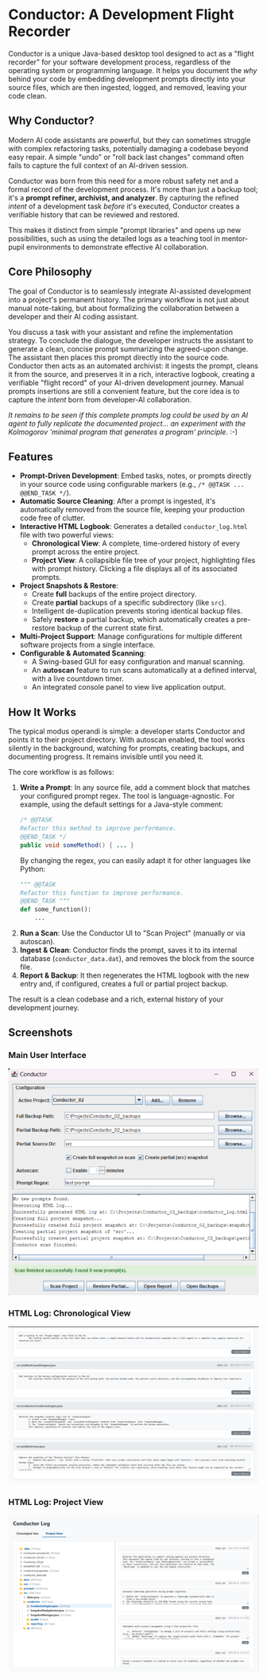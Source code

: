 # Conductor: A Development Flight Recorder

Conductor is a unique Java-based desktop tool designed to act as a "flight recorder" for your software development process, regardless of the operating system or programming language. It helps you document the *why* behind your code by embedding development prompts directly into your source files, which are then ingested, logged, and removed, leaving your code clean.

## Why Conductor?

Modern AI code assistants are powerful, but they can sometimes struggle with complex refactoring tasks, potentially damaging a codebase beyond easy repair. A simple "undo" or "roll back last changes" command often fails to capture the full context of an AI-driven session.

Conductor was born from this need for a more robust safety net and a formal record of the development process. It's more than just a backup tool; it's a **prompt refiner, archivist, and analyzer**. By capturing the refined *intent* of a development task *before* it's executed, Conductor creates a verifiable history that can be reviewed and restored.

This makes it distinct from simple "prompt libraries" and opens up new possibilities, such as using the detailed logs as a teaching tool in mentor-pupil environments to demonstrate effective AI collaboration.

## Core Philosophy

The goal of Conductor is to seamlessly integrate AI-assisted development into a project's permanent history. The primary workflow is not just about manual note-taking, but about formalizing the collaboration between a developer and their AI coding assistant.

You discuss a task with your assistant and refine the implementation strategy. To conclude the dialogue, the developer instructs the assistant to generate a clean, concise prompt summarizing the agreed-upon change. The assistant then places this prompt directly into the source code. Conductor then acts as an automated archivist: it ingests the prompt, cleans it from the source, and preserves it in a rich, interactive logbook, creating a verifiable "flight record" of your AI-driven development journey. Manual prompts insertions are still a convenient feature, but the core idea is to capture the *intent* born from developer-AI collaboration.

*It remains to be seen if this complete prompts log could be used by an AI agent to fully replicate the documented project... an experiment with the Kolmogorov 'minimal program that generates a program' principle.* :-)

## Features

-   **Prompt-Driven Development**: Embed tasks, notes, or prompts directly in your source code using configurable markers (e.g., `/* @@TASK ... @@END_TASK */`).
-   **Automatic Source Cleaning**: After a prompt is ingested, it's automatically removed from the source file, keeping your production code free of clutter.
-   **Interactive HTML Logbook**: Generates a detailed `conductor_log.html` file with two powerful views:
    -   **Chronological View**: A complete, time-ordered history of every prompt across the entire project.
    -   **Project View**: A collapsible file tree of your project, highlighting files with prompt history. Clicking a file displays all of its associated prompts.
-   **Project Snapshots & Restore**:
    -   Create **full** backups of the entire project directory.
    -   Create **partial** backups of a specific subdirectory (like `src`).
    -   Intelligent de-duplication prevents storing identical backup files.
    -   Safely **restore** a partial backup, which automatically creates a pre-restore backup of the current state first.
-   **Multi-Project Support**: Manage configurations for multiple different software projects from a single interface.
-   **Configurable & Automated Scanning**:
    -   A Swing-based GUI for easy configuration and manual scanning.
    -   An **autoscan** feature to run scans automatically at a defined interval, with a live countdown timer.
    -   An integrated console panel to view live application output.

## How It Works

The typical modus operandi is simple: a developer starts Conductor and points it to their project directory. With autoscan enabled, the tool works silently in the background, watching for prompts, creating backups, and documenting progress. It remains invisible until you need it.

The core workflow is as follows:

1.  **Write a Prompt**: In any source file, add a comment block that matches your configured prompt regex. The tool is language-agnostic. For example, using the default settings for a Java-style comment:
    ```java
    /* @@TASK
    Refactor this method to improve performance.
    @@END_TASK */
    public void someMethod() { ... }
    ```
    By changing the regex, you can easily adapt it for other languages like Python:
    ```python
    """ @@TASK
    Refactor this function to improve performance.
    @@END_TASK """
    def some_function():
        ...
    ```
2.  **Run a Scan**: Use the Conductor UI to "Scan Project" (manually or via autoscan).
3.  **Ingest & Clean**: Conductor finds the prompt, saves it to its internal database (`conductor_data.dat`), and removes the block from the source file.
4.  **Report & Backup**: It then regenerates the HTML logbook with the new entry and, if configured, creates a full or partial project backup.

The result is a clean codebase and a rich, external history of your development journey.

## Screenshots

### Main User Interface
![Conductor's main user interface](images/ui_screenshot.png)

### HTML Log: Chronological View
![Chronological view of the HTML log](images/log_chronological_view.png)

### HTML Log: Project View
![Project view of the HTML log](images/log_project_view.png)